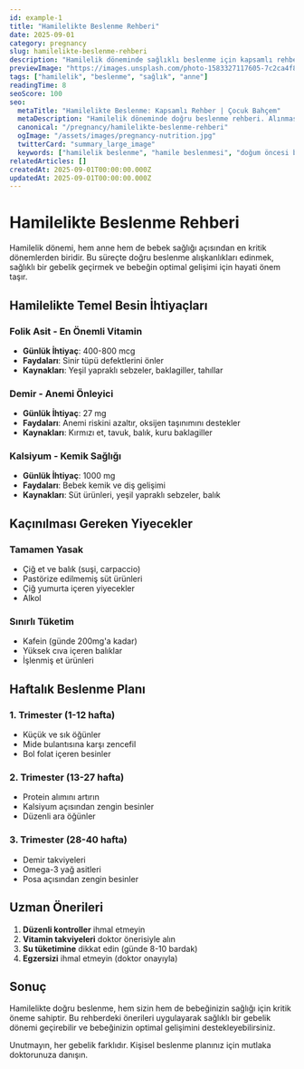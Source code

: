 ```yaml
---
id: example-1
title: "Hamilelikte Beslenme Rehberi"
date: 2025-09-01
category: pregnancy
slug: hamilelikte-beslenme-rehberi
description: "Hamilelik döneminde sağlıklı beslenme için kapsamlı rehber. Hangi besinleri almalı, hangilerinden kaçınmalısınız?"
previewImage: "https://images.unsplash.com/photo-1583327117605-7c2ca4f8e4c7?w=600&h=400&fit=crop&auto=format"
tags: ["hamilelik", "beslenme", "sağlık", "anne"]
readingTime: 8
seoScore: 100
seo:
  metaTitle: "Hamilelikte Beslenme: Kapsamlı Rehber | Çocuk Bahçem"
  metaDescription: "Hamilelik döneminde doğru beslenme rehberi. Alınması gereken besinler, kaçınılacak yiyecekler ve uzman önerileri."
  canonical: "/pregnancy/hamilelikte-beslenme-rehberi"
  ogImage: "/assets/images/pregnancy-nutrition.jpg"
  twitterCard: "summary_large_image"
  keywords: ["hamilelik beslenme", "hamile beslenmesi", "doğum öncesi beslenme", "anne sağlığı"]
relatedArticles: []
createdAt: 2025-09-01T00:00:00.000Z
updatedAt: 2025-09-01T00:00:00.000Z
---
```


# Hamilelikte Beslenme Rehberi

Hamilelik dönemi, hem anne hem de bebek sağlığı açısından en kritik dönemlerden biridir. Bu süreçte doğru beslenme alışkanlıkları edinmek, sağlıklı bir gebelik geçirmek ve bebeğin optimal gelişimi için hayati önem taşır.

## Hamilelikte Temel Besin İhtiyaçları

### Folik Asit - En Önemli Vitamin
- **Günlük İhtiyaç**: 400-800 mcg
- **Faydaları**: Sinir tüpü defektlerini önler
- **Kaynakları**: Yeşil yapraklı sebzeler, baklagiller, tahıllar

### Demir - Anemi Önleyici
- **Günlük İhtiyaç**: 27 mg
- **Faydaları**: Anemi riskini azaltır, oksijen taşınımını destekler
- **Kaynakları**: Kırmızı et, tavuk, balık, kuru baklagiller

### Kalsiyum - Kemik Sağlığı
- **Günlük İhtiyaç**: 1000 mg
- **Faydaları**: Bebek kemik ve diş gelişimi
- **Kaynakları**: Süt ürünleri, yeşil yapraklı sebzeler, balık

## Kaçınılması Gereken Yiyecekler

### Tamamen Yasak
- Çiğ et ve balık (suşi, carpaccio)
- Pastörize edilmemiş süt ürünleri
- Çiğ yumurta içeren yiyecekler
- Alkol

### Sınırlı Tüketim
- Kafein (günde 200mg'a kadar)
- Yüksek cıva içeren balıklar
- İşlenmiş et ürünleri

## Haftalık Beslenme Planı

### 1. Trimester (1-12 hafta)
- Küçük ve sık öğünler
- Mide bulantısına karşı zencefil
- Bol folat içeren besinler

### 2. Trimester (13-27 hafta)
- Protein alımını artırın
- Kalsiyum açısından zengin besinler
- Düzenli ara öğünler

### 3. Trimester (28-40 hafta)
- Demir takviyeleri
- Omega-3 yağ asitleri
- Posa açısından zengin besinler

## Uzman Önerileri

1. **Düzenli kontroller** ihmal etmeyin
2. **Vitamin takviyeleri** doktor önerisiyle alın
3. **Su tüketimine** dikkat edin (günde 8-10 bardak)
4. **Egzersizi** ihmal etmeyin (doktor onayıyla)

## Sonuç

Hamilelikte doğru beslenme, hem sizin hem de bebeğinizin sağlığı için kritik öneme sahiptir. Bu rehberdeki önerileri uygulayarak sağlıklı bir gebelik dönemi geçirebilir ve bebeğinizin optimal gelişimini destekleyebilirsiniz.

Unutmayın, her gebelik farklıdır. Kişisel beslenme planınız için mutlaka doktorunuza danışın.